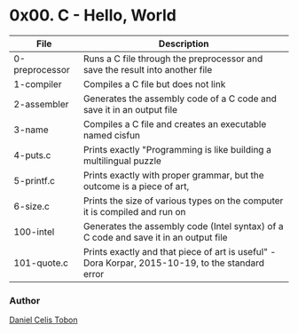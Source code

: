 # 0x00. C - Hello, World

| File | Description |
| ------ | ------ |
| 0-preprocessor | Runs a C file through the preprocessor and save the result into another file |
| 1-compiler | Compiles a C file but does not link |
| 2-assembler | Generates the assembly code of a C code and save it in an output file |
| 3-name | Compiles a C file and creates an executable named cisfun |
| 4-puts.c | Prints exactly "Programming is like building a multilingual puzzle |
| 5-printf.c | Prints exactly with proper grammar, but the outcome is a piece of art, |
| 6-size.c | Prints the size of various types on the computer it is compiled and run on |
| 100-intel | Generates the assembly code (Intel syntax) of a C code and save it in an output file |
| 101-quote.c | Prints exactly and that piece of art is useful" - Dora Korpar, 2015-10-19, to the standard error |

### Author
[Daniel Celis Tobon](https://github.com/danicelistobon)
